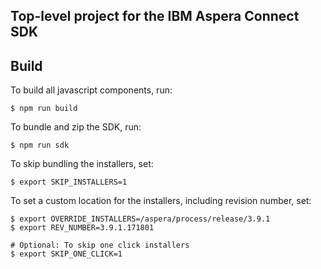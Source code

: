 ## Top-level project for the IBM Aspera Connect SDK

## Build
To build all javascript components, run:

```shell
$ npm run build
```

To bundle and zip the SDK, run:
```shell
$ npm run sdk
```

To skip bundling the installers, set:
```shell
$ export SKIP_INSTALLERS=1
```

To set a custom location for the installers, including revision number, set:
```shell
$ export OVERRIDE_INSTALLERS=/aspera/process/release/3.9.1
$ export REV_NUMBER=3.9.1.171801

# Optional: To skip one click installers
$ export SKIP_ONE_CLICK=1
```
